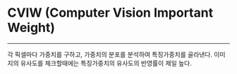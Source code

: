# CVIW   (Computer Vision Important Weight)
-------------


각 픽셀마다 가중치를 구하고, 가중치의 분포를 분석하여 특징가중치를 골라낸다.
이미지의 유사도를 체크할때에는 특징가중치의 유사도의 반영률이 제일 높다.
